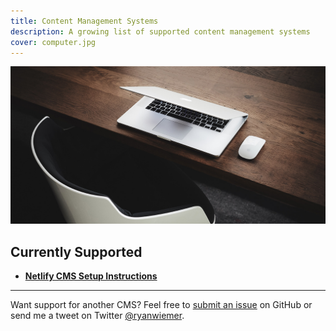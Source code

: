 ```yaml
---
title: Content Management Systems
description: A growing list of supported content management systems
cover: computer.jpg
---
```


![](computer.jpg)

## Currently Supported

- **[Netlify CMS Setup Instructions](/cms/netlify-cms/)**

---

Want support for another CMS? Feel free to [submit an issue](https://github.com/ryanwiemer/gatsby-theme-amsterdam/issues) on GitHub or send me a tweet on Twitter [@ryanwiemer](https://twitter.com/ryanwiemer).
